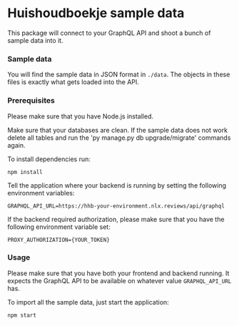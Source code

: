 # Huishoudboekje sample data

This package will connect to your GraphQL API and shoot a bunch of sample data into it.

### Sample data

You will find the sample data in JSON format in `./data`. 
The objects in these files is exactly what gets loaded into the API. 

### Prerequisites

Please make sure that you have Node.js installed.

Make sure that your databases are clean. If the sample data does not work
delete all tables and run the 'py manage.py db upgrade/migrate' commands again.

To install dependencies run:
```shell
npm install
```

Tell the application where your backend is running by setting the following environment variables:

```shell
GRAPHQL_API_URL=https://hhb-your-environment.nlx.reviews/api/graphql
```

If the backend required authorization, please make sure that you have the following environment variable set:

```shell
PROXY_AUTHORIZATION={YOUR_TOKEN}
```

### Usage

Please make sure that you have both your frontend and backend running.
It expects the GraphQL API to be available on whatever value `GRAPHQL_API_URL` has.

To import all the sample data, just start the application:

```shell
npm start
```